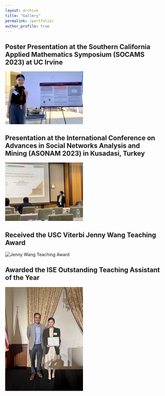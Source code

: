 ```yaml
---
layout: archive
title: "Gallery"
permalink: /portfolio/
author_profile: true
---
```


## Poster Presentation at the Southern California Applied Mathematics Symposium (SOCAMS 2023) at UC Irvine
<img src="../images/SOCAMS.jpg" alt="SOCAMS" title="SOCAMS" style="max-width: 50%; height: auto;">

## Presentation at the International Conference on Advances in Social Networks Analysis and Mining (ASONAM 2023) in Kusadasi, Turkey
<img src="../images/ASONAM2023.JPG" alt="Presentation at ASONAM 2023" title="Presentation at ASONAM 2023" style="max-width: 50%; height: auto;">

## Received the USC Viterbi Jenny Wang Teaching Award
<img src="../images/JennyWang.JPG" alt="Jenny Wang Teaching Award" title="Jenny Wang Teaching Award" style="max-width: 50%; height: auto;">

## Awarded the ISE Outstanding Teaching Assistant of the Year
<img src="../images/ISETA.jpg" alt="ISETA" title="ISETA" style="max-width: 50%; height: auto;">
